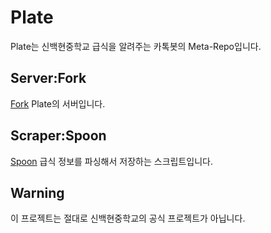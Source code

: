 Plate
======
Plate는 신백현중학교 급식을 알려주는 카톡봇의 Meta-Repo입니다.

Server:Fork
------------
[Fork](https://github.com/joshua1b/Fork)
Plate의 서버입니다.

Scraper:Spoon
--------------
[Spoon](https://github.com/joshua1b/Spoon)
급식 정보를 파싱해서 저장하는 스크립트입니다.

Warning
-----------
이 프로젝트는 절대로 신백현중학교의 공식 프로젝트가 아닙니다.

